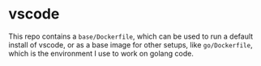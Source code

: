 # vscode

This repo contains a `base/Dockerfile`, which can be used to run a default install of vscode,
or as a base image for other setups, like `go/Dockerfile`, which is the environment I use to
work on golang code.

